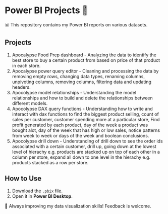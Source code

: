 # Power BI Projects 🎯  
📊 This repository contains my Power BI reports on various datasets.  

## Projects  
1. Apocalypse Food Prep dashboard - Analyzing the data to identify the best store to buy a certain product from based on price of that product in each store.
2. Apocalypse power query editor - Cleaning and processing the data by removing empty rows, changing data types, renaming columns, unpivoting columns, removing columns, filtering data and updating headers.
3. Apocolypse model relationships - Understanding the model relationships and how to build and delete the relationships between different models.
4. Apocolypse DAX query functions - Understanding how to write and interact with dax functions to find the biggest product selling, count of sales per customer, customer spending more at a particular store, Find profit generated by each product, day of the week a product was bought alot, day of the week that has high or low sales, notice patterns from week to week or days of the week and boolean conclusions.
5. Apocolypse drill down - Understanding of drill down to see the order ids associated with a certain customer, drill up, going down at the lowest level of hierachy e.g. products are stacked up on top of each other in a column per store, expand all down to one level in the hierachy e.g. products stacked as a row per store.

## How to Use  
1. Download the `.pbix` file.  
2. Open it in **Power BI Desktop**.  

🚀 Always improving my data visualization skills! Feedback is welcome.  
